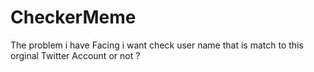 # CheckerMeme
The problem i have Facing i want check user name that is match to this orginal Twitter Account or not ? 

